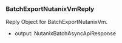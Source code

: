 ### BatchExportNutanixVmReply
Reply Object for BatchExportNutanixVm.

- output: NutanixBatchAsyncApiResponse
